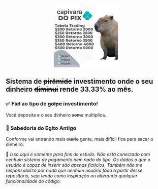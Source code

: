 <p align='center'>
  <img src="./capi.jpg" alt="Image" width='40%'>
</p>

## Sistema de <s>pirâmide</s> investimento onde o seu dinheiro <s>diminui</s> rende 33.33% ao mês.

### ✅ Fiel ao tipo de <s>golpe</s> investimento!

Você deposita e o seu dinheiro <s>some</s> multiplica.

### 🧠 Sabedoria do Egito Antigo

Conforme vai entrando mais <s>otário</s> gente, mais difícil fica para sacar o dinheiro.

🚨 _Isso aqui é somente para fins de estudo. Não está conectado com nenhum sistema de pagamento nem nada do tipo. Os dados o que o usuário é capaz de inserir são apenas fictícios. Também não me responsabilizo por nada que nenhum usuário faça a partir desse repositório, seja tendo como inspiração ou alterando qualquer funcionalidade do código._
